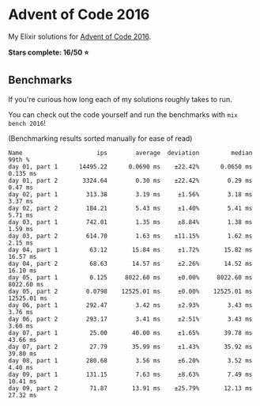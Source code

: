 # Advent of Code 2016

My Elixir solutions for [Advent of Code 2016](https://adventofcode.com/2016).

**Stars complete: 16/50 :star:**

## Benchmarks

If you're curious how long each of my solutions roughly takes to run.

You can check out the code yourself and run the benchmarks with `mix bench 2016`!

(Benchmarking results sorted manually for ease of read)

```
Name                     ips        average  deviation         median         99th %
day 01, part 1      14495.22      0.0690 ms    ±22.42%      0.0650 ms       0.135 ms
day 01, part 2       3324.64        0.30 ms    ±22.42%        0.29 ms        0.47 ms
day 02, part 1        313.38        3.19 ms     ±1.56%        3.18 ms        3.37 ms
day 02, part 2        184.21        5.43 ms     ±1.40%        5.41 ms        5.71 ms
day 03, part 1        742.01        1.35 ms     ±8.84%        1.38 ms        1.59 ms
day 03, part 2        614.70        1.63 ms    ±11.15%        1.62 ms        2.15 ms
day 04, part 1         63.12       15.84 ms     ±1.72%       15.82 ms       16.57 ms
day 04, part 2         68.63       14.57 ms     ±2.26%       14.52 ms       16.10 ms
day 05, part 1         0.125     8022.60 ms     ±0.00%     8022.60 ms     8022.60 ms
day 05, part 2        0.0798    12525.01 ms     ±0.00%    12525.01 ms    12525.01 ms
day 06, part 1        292.47        3.42 ms     ±2.93%        3.43 ms        3.76 ms
day 06, part 2        293.17        3.41 ms     ±2.51%        3.43 ms        3.60 ms
day 07, part 1         25.00       40.00 ms     ±1.65%       39.78 ms       43.66 ms
day 07, part 2         27.79       35.99 ms     ±1.43%       35.92 ms       39.80 ms
day 08, part 1        280.68        3.56 ms     ±6.20%        3.52 ms        4.40 ms
day 09, part 1        131.15        7.63 ms     ±8.63%        7.49 ms       10.41 ms
day 09, part 2         71.87       13.91 ms    ±25.79%       12.13 ms       27.32 ms
```
